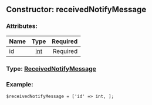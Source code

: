 ## Constructor: receivedNotifyMessage  

### Attributes:

| Name     |    Type       | Required |
|----------|:-------------:|---------:|
|id|[int](../types/int.md) | Required|


### Type: [ReceivedNotifyMessage](../types/ReceivedNotifyMessage.md)

### Example:


```
$receivedNotifyMessage = ['id' => int, ];
```
